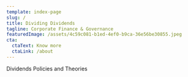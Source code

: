 ```yaml
---
template: index-page
slug: /
title: Dividing Dividends
tagline: Corporate Finance & Governance
featuredImage: /assets/4c59c081-b1ed-4ef0-b9ca-36e56be30855.jpeg
cta:
  ctaText: Know more
  ctaLink: /about
---
```

Dividends Policies and Theories